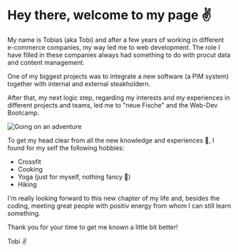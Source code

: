 # Hey there, welcome to my page ✌️

My name is Tobias (aka Tobi) and after a few years of working in different e-commerce companies, my way led me to web development.
The role I have filled in these companies always had something to do with procut data and content management.

One of my biggest projects was to integrate a new software (a PIM system) together with internal and external steakholdern.

After that, my next logic step, regarding my interests and my experiences in different projects and teams, led me to "neue Fische" and the Web-Dev Bootcamp.

![Going on an adventure](https://media3.giphy.com/media/VGG8UY1nEl66Y/giphy.gif?cid=ecf05e477mfn91q4kqzduh1oy2lqf6evvevdgt0hygwey1dm&ep=v1_gifs_search&rid=giphy.gif&ct=g)

To get my head clear from all the new knowledge and experiences 🤯, I found for my self the following hobbies:

- Crossfit
- Cooking
- Yoga (just for myself, nothing fancy 🧘)
- Hiking

I'm really looking forward to this new chapter of my life and, besides the coding, meeting great people with positiv energy from whom I can still learn something.

Thank you for your time to get me known a little bit better!

Tobi ✌️

